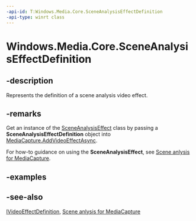 ```yaml
---
-api-id: T:Windows.Media.Core.SceneAnalysisEffectDefinition
-api-type: winrt class
---
```


<!-- Class syntax.
public class SceneAnalysisEffectDefinition : Windows.Media.Effects.IVideoEffectDefinition
-->

# Windows.Media.Core.SceneAnalysisEffectDefinition

## -description
Represents the definition of a scene analysis video effect.

## -remarks
Get an instance of the [SceneAnalysisEffect](sceneanalysiseffect.md) class by passing a **SceneAnalysisEffectDefinition** object into [MediaCapture.AddVideoEffectAsync](../windows.media.capture/mediacapture_addvideoeffectasync_1410216019.md).

For how-to guidance on using the **SceneAnalysisEffect**, see [Scene anlysis for MediaCapture](https://msdn.microsoft.com/en-us/windows/uwp/audio-video-camera/scene-analysis-for-media-capture).

## -examples

## -see-also
[IVideoEffectDefinition](../windows.media.effects/ivideoeffectdefinition.md), [Scene anlysis for MediaCapture](https://msdn.microsoft.com/en-us/windows/uwp/audio-video-camera/scene-analysis-for-media-capture)